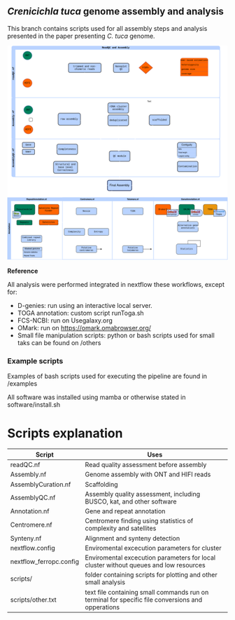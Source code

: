 ## *Crenicichla tuca* genome assembly and analysis
This branch contains scripts used for all assembly steps and analysis presented in the paper presenting *C. tuca* genome.

<img src="https://github.com/mylena-s/assembly_project/blob/CtucaBranch/github.png?raw=true" width="1000">

**Reference**

All analysis were performed integrated in nextflow these workflows, except for:
* D-genies: run using an interactive local server.
* TOGA annotation: custom script runToga.sh
* FCS-NCBI: run on Usegalaxy.org
* OMark: run on https://omark.omabrowser.org/
* Small file manipulation scripts: python or bash scripts used for small taks can be found on /others

### Example scripts 
Examples of bash scripts used for executing the pipeline are found in /examples

All software was installed using mamba or otherwise stated in software/install.sh

# Scripts explanation
| Script | Uses |
| -------- | ------------------------------------------|
| readQC.nf | Read quality assessment before assembly |
| Assembly.nf | Genome assembly with ONT and HIFI reads |
| AssemblyCuration.nf | Scaffolding |
| AssemblyQC.nf | Assembly quality assessment, including BUSCO, kat, and other software |
| Annotation.nf | Gene and repeat annotation |	
| Centromere.nf | Centromere finding using statistics of complexity and satellites |
| Synteny.nf | Alignment and synteny detection |
| nextflow.config | Enviromental excecution parameters for cluster |
| nextflow_ferropc.config | Enviromental excecution parameters for local cluster without queues and low resources |
| scripts/ | folder containing scripts for plotting and other small analysis |
| scripts/other.txt | text file containing small commands run on terminal for specific file conversions and opperations |
